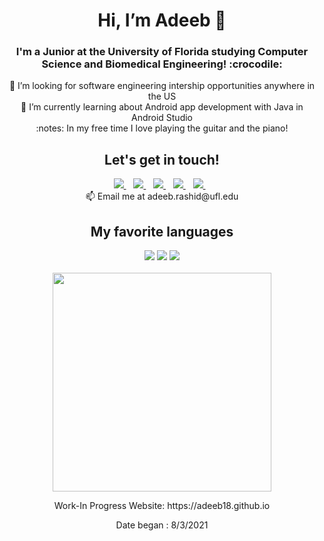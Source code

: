 <h1 align='center'>
           Hi, I’m Adeeb 👋
</h1>
           
<h3 align='center'>
  I'm a Junior at the University of Florida studying Computer Science and Biomedical Engineering! :crocodile:
</h3>

<p align='center'>
  👀 I’m looking for software engineering intership opportunities anywhere in the US<br/>
  🌱 I’m currently learning about Android app development with Java in Android Studio<br/>
  :notes: In my free time I love playing the guitar and the piano!
</p>

<h2 align='center'>
  Let's get in touch!<br/>
</h2>

<p align='center'>             
  <a href="https://www.instagram.com/adeeb_r_/?hl=en">
    <img src="https://img.shields.io/badge/instagram-%23E4405F.svg?&style=for-the-badge&logo=instagram&logoColor=white" />        
  </a>&nbsp;&nbsp;
  <a href="https://www.facebook.com/adeeb.rashid.73">
    <img src="https://img.shields.io/badge/Facebook-1877F2?style=for-the-badge&logo=facebook&logoColor=white" />        
  </a>&nbsp;&nbsp;
  <a href="http://www.twitter.com/adeebrashid2">
    <img src="https://img.shields.io/badge/Twitter-1DA1F2?style=for-the-badge&logo=twitter&logoColor=white" />        
  </a>&nbsp;&nbsp;
  <a href="adeebr18@gmail.com">
    <img src="https://img.shields.io/badge/Gmail-D14836?style=for-the-badge&logo=gmail&logoColor=white" />        
  </a>&nbsp;&nbsp;
  <a href="https://www.linkedin.com/in/adeebrashid">
    <img src="https://img.shields.io/badge/linkedin-%230077B5.svg?&style=for-the-badge&logo=linkedin&logoColor=white" />
  </a>&nbsp;&nbsp;<br/>
  📫 Email me at adeeb.rashid@ufl.edu
</p>

<h2 align='center'>
           My favorite languages<br/>
</h2>

<p align='center'>
           <img src="https://img.shields.io/badge/Python-3776AB?style=for-the-badge&logo=python&logoColor=white" />
           <img src="https://img.shields.io/badge/C%2B%2B-00599C?style=for-the-badge&logo=c%2B%2B&logoColor=white" />
           <img src="https://img.shields.io/badge/Java-ED8B00?style=for-the-badge&logo=java&logoColor=white" />
           <br/>  
           <br/>
           <a href="#"><img src="https://github-readme-stats.vercel.app/api/top-langs/?username=adeeb18&show_icons=true&count_private=true&theme=dark" width="350"></a>
           <br/>
</p>

<p align='center'>
           Work-In Progress Website: https://adeeb18.github.io
</p>

<p align='center'>
           Date began : 8/3/2021
</p>

<!-- links to your social media accounts -->
[1]: https://www.facebook.com/adeeb.rashid.73
[3]: https://www.instagram.com/adeeb_r_/?hl=en
[2]: http://www.twitter.com/adeebrashid2
[4]: www.linkedin.com/in/adeebrashid
[5]: adeebr18@gmail.com
[6]: http://www.github.com/carlsednaoui

<!-- Social Media Badges -->

[1.1]: https://img.shields.io/badge/Facebook-1877F2?style=for-the-badge&logo=facebook&logoColor=white (Facebook)
[2.1]: https://img.shields.io/badge/Instagram-E4405F?style=for-the-badge&logo=instagram&logoColor=white (Instagram)
[3.1]: https://img.shields.io/badge/Twitter-1DA1F2?style=for-the-badge&logo=twitter&logoColor=white (Twitter)
[4.1]: https://img.shields.io/badge/LinkedIn-0077B5?style=for-the-badge&logo=linkedin&logoColor=white (Linkedin)
[5.1]: https://img.shields.io/badge/Gmail-D14836?style=for-the-badge&logo=gmail&logoColor=white (Gmail)

<!-- Programming Languages -->

[1.2]: https://img.shields.io/badge/Python-3776AB?style=for-the-badge&logo=python&logoColor=white
[2.2]: https://img.shields.io/badge/HTML-239120?style=for-the-badge&logo=html5&logoColor=white
[3.2]: https://img.shields.io/badge/CSS-239120?&style=for-the-badge&logo=css3&logoColor=white
[4.2]: https://img.shields.io/badge/JavaScript-323330?style=for-the-badge&logo=javascript&logoColor=F7DF1E
[5.2]: https://img.shields.io/badge/C%2B%2B-00599C?style=for-the-badge&logo=c%2B%2B&logoColor=white
[6.2]: https://img.shields.io/badge/Java-ED8B00?style=for-the-badge&logo=java&logoColor=white
[7.2]: https://img.shields.io/badge/C%2B%2B-00599C?style=for-the-badge&logo=c%2B%2B&logoColor=white
[8.2]: https://img.shields.io/badge/Kotlin-0095D5?&style=for-the-badge&logo=kotlin&logoColor=white
[9.2]: https://img.shields.io/badge/MySQL-00000F?style=for-the-badge&logo=mysql&logoColor=white
[10.2]: https://img.shields.io/badge/Git-F05032?style=for-the-badge&logo=git&logoColor=white
[11.2]: https://img.shields.io/badge/conda-342B029.svg?&style=for-the-badge&logo=anaconda&logoColor=white

<!-- Github Badges -->
[1.3]: https://github-readme-stats.vercel.app/api/top-langs/?username={username}

<!--
  [![alt text][4.1]][4] 
  [![alt text][1.1]][1] 
  [![alt text][2.1]][2] 
  [![alt text][3.1]][3] 
  [![alt text][5.1]][5]
 -->

<!-- Credit to Alexandresanlim for the social Icons!! https://github.com/alexandresanlim/Badges4-README.md-Profile -->

